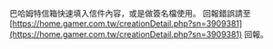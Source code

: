 巴哈姆特信箱快速填入信件內容，或是做簽名檔使用。
回報錯誤請至 [https://home.gamer.com.tw/creationDetail.php?sn=3909381](https://home.gamer.com.tw/creationDetail.php?sn=3909381) 回報。